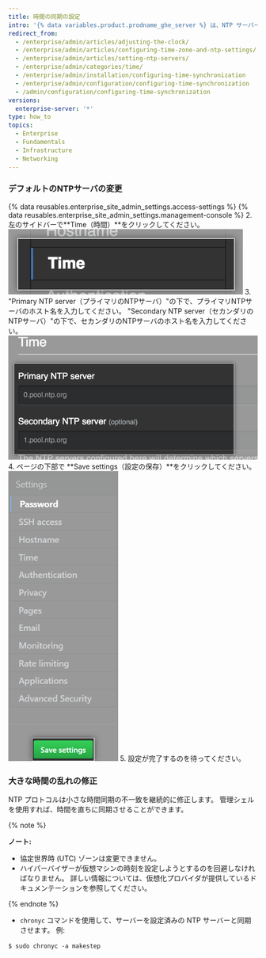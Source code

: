 ```yaml
---
title: 時間の同期の設定
intro: '{% data variables.product.prodname_ghe_server %} は、NTP サーバーに接続することによって自動的に時刻を同期させます。 時刻の同期に使われるNTPサーバは設定できます。あるいはデフォルトのNTPサーバを利用することもできます。'
redirect_from:
  - /enterprise/admin/articles/adjusting-the-clock/
  - /enterprise/admin/articles/configuring-time-zone-and-ntp-settings/
  - /enterprise/admin/articles/setting-ntp-servers/
  - /enterprise/admin/categories/time/
  - /enterprise/admin/installation/configuring-time-synchronization
  - /enterprise/admin/configuration/configuring-time-synchronization
  - /admin/configuration/configuring-time-synchronization
versions:
  enterprise-server: '*'
type: how_to
topics:
  - Enterprise
  - Fundamentals
  - Infrastructure
  - Networking
---
```


### デフォルトのNTPサーバの変更

{% data reusables.enterprise_site_admin_settings.access-settings %}
{% data reusables.enterprise_site_admin_settings.management-console %}
2. 左のサイドバーで**Time（時間）**をクリックしてください。 ![{% data variables.enterprise.management_console %} サイドバーでの [Time] ボタン](/assets/images/enterprise/management-console/sidebar-time.png)
3. "Primary NTP server（プライマリのNTPサーバ）"の下で、プライマリNTPサーバのホスト名を入力してください。 "Secondary NTP server（セカンダリのNTPサーバ）"の下で、セカンダリのNTPサーバのホスト名を入力してください。 ![{% data variables.enterprise.management_console %} でのプライマリとセカンダリの NTP サーバーのためのフィールド](/assets/images/enterprise/management-console/ntp-servers.png)
4. ページの下部で **Save settings（設定の保存）**をクリックしてください。 ![{% data variables.enterprise.management_console %} での [Save settings] ボタン](/assets/images/enterprise/management-console/save-settings.png)
5. 設定が完了するのを待ってください。

### 大きな時間の乱れの修正

NTP プロトコルは小さな時間同期の不一致を継続的に修正します。 管理シェルを使用すれば、時間を直ちに同期させることができます。

{% note %}

**ノート:**
 - 協定世界時 (UTC) ゾーンは変更できません。
 - ハイパーバイザーが仮想マシンの時刻を設定しようとするのを回避しなければなりません。 詳しい情報については、仮想化プロバイダが提供しているドキュメンテーションを参照してください。

{% endnote %}

- `chronyc` コマンドを使用して、サーバーを設定済みの NTP サーバーと同期させます。 例:

```shell
$ sudo chronyc -a makestep
```
